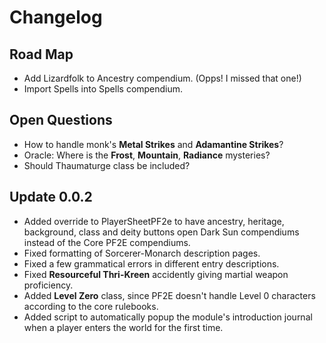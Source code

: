 # Changelog
## Road Map
* Add Lizardfolk to Ancestry compendium. (Opps! I missed that one!)
* Import Spells into Spells compendium.
## Open Questions
* How to handle monk's **Metal Strikes** and **Adamantine Strikes**?
* Oracle: Where is the **Frost**, **Mountain**, **Radiance** mysteries?
* Should Thaumaturge class be included?
## Update 0.0.2
* Added override to PlayerSheetPF2e to have ancestry, heritage, background, class and deity buttons open Dark Sun compendiums instead of the Core PF2E compendiums.
* Fixed formatting of Sorcerer-Monarch description pages.
* Fixed a few grammatical errors in different entry descriptions.
* Fixed **Resourceful Thri-Kreen** accidently giving martial weapon proficiency.
* Added **Level Zero** class, since PF2E doesn't handle Level 0 characters according to the core rulebooks.
* Added script to automatically popup the module's introduction journal when a player enters the world for the first time.
